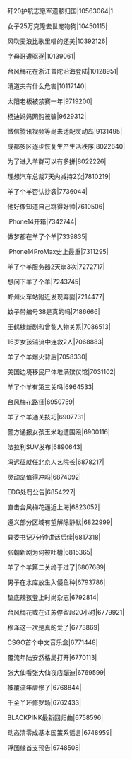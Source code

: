 歼20护航志愿军遗骸归国|10563064|1

女子25万克隆去世宠物狗|10450115|

风吹麦浪比歌里唱的还美|10392126|

字母哥遭驱逐|10139061|

台风梅花在浙江普陀沿海登陆|10128951|

清道夫有什么危害|10117140|

太阳老板被禁赛一年|9719200|

杨迪妈妈网购被骗|9629312|

微信腾讯视频等尚未适配灵动岛|9131495|

成都多区逐步恢复生产生活秩序|8022640|

为了进入羊群可以有多拼|8022226|

理想汽车总裁7天内减持2次|7810219|

羊了个羊否认抄袭|7736044|

他好像知道自己跳得好帅|7610506|

iPhone14开箱|7342744|

做梦都在羊了个羊|7339835|

iPhone14ProMax史上最重|7311295|

羊了个羊服务器2天崩3次|7272717|

想问下羊了个羊|7243745|

郑州火车站附近发现弃婴|7214477|

蚊子带编号38是真的吗|7186666|

王鹤棣新剧和曾黎人物关系|7086513|

16岁女孩湍流中连救2人|7068883|

羊了个羊爆火背后|7058330|

美国边境移民尸体堆满殡仪馆|7031102|

羊了个羊有第三关吗|6964533|

台风梅花路径|6950759|

羊了个羊通关技巧|6907731|

警方通报女孩玉米地遭围殴|6900116|

法拉利SUV发布|6890643|

冯远征就任北京人艺院长|6878217|

灵动岛值得冲吗|6874092|

EDG处罚公告|6854227|

直击台风梅花逼近上海|6823052|

遵义部分区域有望解除静默|6822999|

县委书记7分钟讲话后续|6817318|

张翰新剧为何被吐槽|6815365|

羊了个羊第二关终于过了|6807689|

男子在水库放生入侵鱼种|6793786|

垫底辣孩登上时尚杂志|6792814|

台风梅花或在江苏停留超20小时|6779921|

穆泽这一次是真的爱了|6773869|

CSGO首个中文音乐盒|6771448|

覆流年陆安然格局打开|6770113|

张大仙看张大仙夜店蹦迪|6769599|

被覆流年虐惨了|6768844|

千金丫环修罗场|6762433|

BLACKPINK最新回归曲|6758596|

动态清零成基本国策系谣言|6748959|

浮图缘首支预告|6748508|

